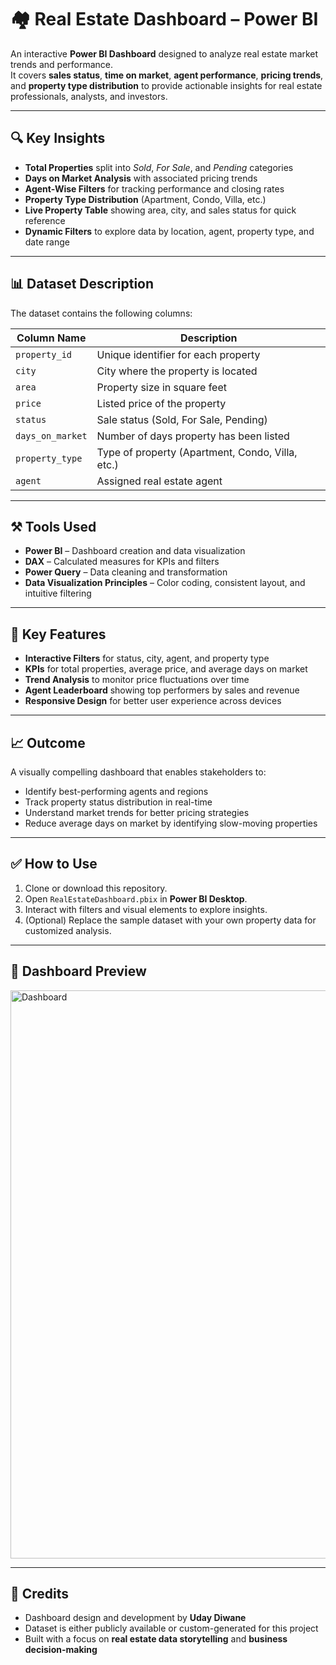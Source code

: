 # 🏘️ Real Estate Dashboard – Power BI

An interactive **Power BI Dashboard** designed to analyze real estate market trends and performance.  
It covers **sales status**, **time on market**, **agent performance**, **pricing trends**, and **property type distribution** to provide actionable insights for real estate professionals, analysts, and investors.

---

## 🔍 Key Insights

- **Total Properties** split into *Sold*, *For Sale*, and *Pending* categories  
- **Days on Market Analysis** with associated pricing trends  
- **Agent-Wise Filters** for tracking performance and closing rates  
- **Property Type Distribution** (Apartment, Condo, Villa, etc.)  
- **Live Property Table** showing area, city, and sales status for quick reference  
- **Dynamic Filters** to explore data by location, agent, property type, and date range  

---

## 📊 Dataset Description

The dataset contains the following columns:

| Column Name | Description |
|-------------|-------------|
| `property_id` | Unique identifier for each property |
| `city`        | City where the property is located |
| `area`        | Property size in square feet |
| `price`       | Listed price of the property |
| `status`      | Sale status (Sold, For Sale, Pending) |
| `days_on_market` | Number of days property has been listed |
| `property_type` | Type of property (Apartment, Condo, Villa, etc.) |
| `agent`       | Assigned real estate agent |

---

## ⚒️ Tools Used

- **Power BI** – Dashboard creation and data visualization  
- **DAX** – Calculated measures for KPIs and filters  
- **Power Query** – Data cleaning and transformation  
- **Data Visualization Principles** – Color coding, consistent layout, and intuitive filtering  

---

## 📌 Key Features

- **Interactive Filters** for status, city, agent, and property type  
- **KPIs** for total properties, average price, and average days on market  
- **Trend Analysis** to monitor price fluctuations over time  
- **Agent Leaderboard** showing top performers by sales and revenue  
- **Responsive Design** for better user experience across devices  

---

## 📈 Outcome

A visually compelling dashboard that enables stakeholders to:

- Identify best-performing agents and regions  
- Track property status distribution in real-time  
- Understand market trends for better pricing strategies  
- Reduce average days on market by identifying slow-moving properties  

---

## ✅ How to Use

1. Clone or download this repository.  
2. Open `RealEstateDashboard.pbix` in **Power BI Desktop**.  
3. Interact with filters and visual elements to explore insights.  
4. (Optional) Replace the sample dataset with your own property data for customized analysis.  

---

## 👀 Dashboard Preview

<img width="1558" height="909" alt="Dashboard" src="https://github.com/user-attachments/assets/70995752-3ac4-40bd-8bd7-b46d314738db" />

---

## 🙌 Credits

- Dashboard design and development by **Uday Diwane**  
- Dataset is either publicly available or custom-generated for this project  
- Built with a focus on **real estate data storytelling** and **business decision-making**  

